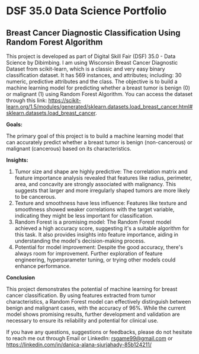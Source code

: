 # **DSF 35.0 Data Science Portfolio**

## **Breast Cancer Diagnostic Classification Using Random Forest Algorithm**

This project is developed as part of Digital Skill Fair (DSF) 35.0 - Data Science by Dibimbing. I am using Wisconsin Breast Cancer Diagnostic Dataset from scikit-learn, which is a classic and very easy binary classification dataset. It has 569 instances, and attributes; including: 30 numeric, predictive attributes and the class.
The objective is to build a machine learning model for predicting whether a breast tumor is benign (0) or malignant (1) using Random Forest Algorithm. You can access the dataset through this link: https://scikit-learn.org/1.5/modules/generated/sklearn.datasets.load_breast_cancer.html#sklearn.datasets.load_breast_cancer.

**Goals:**

The primary goal of this project is to build a machine learning model that can accurately predict whether a breast tumor is benign (non-cancerous) or malignant (cancerous) based on its characteristics.

**Insights:**
1. Tumor size and shape are highly predictive: The correlation matrix and feature importance analysis revealed that features like radius, perimeter, area, and concavity are strongly associated with malignancy. This suggests that larger and more irregularly shaped tumors are more likely to be cancerous.
2. Texture and smoothness have less influence: Features like texture and smoothness showed weaker correlations with the target variable, indicating they might be less important for classification.
3. Random Forest is a promising model: The Random Forest model achieved a high accuracy score, suggesting it's a suitable algorithm for this task. It also provides insights into feature importance, aiding in understanding the model's decision-making process.
4. Potential for model improvement: Despite the good accuracy, there's always room for improvement. Further exploration of feature engineering, hyperparameter tuning, or trying other models could enhance performance.

**Conclusion**

This project demonstrates the potential of machine learning for breast cancer classification. By using features extracted from tumor characteristics, a Random Forest model can effectively distinguish between benign and malignant cases, with the accuracy of 96%. While the current model shows promising results, further development and validation are necessary to ensure its reliability and potential for clinical use.

If you have any questions, suggestions or feedbacks, please do not hesitate to reach me out through Email or LinkedIn: rsgame99@gmail.com or https://linkedin.com/in/danica-alana-sjurjahady-85b124211/
